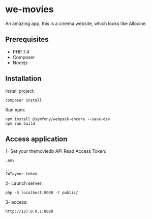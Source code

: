 # we-movies
An amazing app, this is a cinema website, which looks like Allocine.


Prerequisites
------------
- PHP 7.4
- Composer
- Nodejs

Installation
------------

install project:

```
composer install
```
Run npm:

```
npm install @symfony/webpack-encore --save-dev
npm run build
```

Access application
------------

1- Set your themoviedb API Read Access Token:
```
.env

...
JWT=your_token
```
2- Launch server:

```
php -S localhost:8000 -t public/
```
3- access:

```
http://127.0.0.1:8000
```

